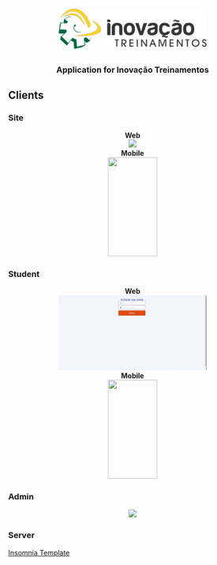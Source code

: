 <h1 align="center">
  <img src=".github/assets/readme/logo.svg" width="300"/>
</h1>

<h3 align="center">
  Application for Inovação Treinamentos
</h3>

## Clients

### Site

<div align="center">
  <div>
  <strong>Web</strong>
  <br/>

  <img src=".github/assets/readme/site.gif" width="300" />
  </div>

  <div>
  <strong>Mobile</strong>
  <br/>

   <img src=".github/assets/readme/site-responsive.gif" width="100" height="200"/>
  </div>
</div>

### Student

<div align="center">
  <div>
  <strong>Web</strong>
  <br/>

  <img src=".github/assets/readme/student.gif" width="300" />
  </div>

  <div>
  <strong>Mobile</strong>
  <br/>

   <img src=".github/assets/readme/student-responsive.gif" width="100" height="200"/>
  </div>
</div>

### Admin

<div align="center">
  <img src=".github/assets/readme/admin.gif" width="400"/>
</div>

### Server

[Insomnia Template](./server/Insomnia_2020-06-16.json)
